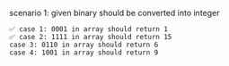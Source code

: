 scenario 1: given binary should be converted into integer

    ✅ case 1: 0001 in array should return 1
    ✅ case 2: 1111 in array should return 15
    case 3: 0110 in array should return 6
    case 4: 1001 in array should return 9
